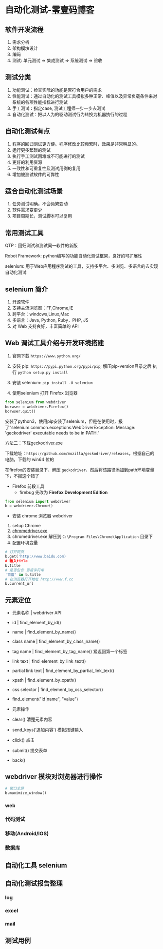 # 自动化测试-[零壹码博客](https://lingyima.com)

## 软件开发流程

1. 需求分析
2. 架构模块设计
3. 编码
4. 测试: 单元测试 => 集成测试 => 系统测试 => 验收

## 测试分类

1. 功能测试：检查实际的功能是否符合用户的需求
2. 性能测试：通过自动化的测试工具模拟多种正常、峰值以及异常负载条件来对系统的各项性能指标进行测试
3. 手工测试：指定case, 测试工程师一步一步去测试
4. 自动化测试：把以人为的驱动测试行为转换为机器执行的过程

## 自动化测试有点

1. 程序的回归测试更方便。程序修改比较频繁时，效果是非常明显的。
2. 运行更多繁琐的测试
3. 执行手工测试困难或不可能进行的测试
4. 更好的利用资源
5. 一致性和可重复性及测试用例的复用
6. 增加被测试软件的可靠性

## 适合自动化测试场景

1. 任务测试明确，不会频繁变动
2. 软件需求变更少
3. 项目周期长，测试脚本可以复用

## 常用测试工具

QTP：回归测试和测试同一软件的新版

Robot Framework: python编写的功能自动化测试框架，良好的可扩展性

selenium: 用于Web应用程序测试的工具，支持多平台、多浏览、多语言的去实现自动化测试

## selenium 简介

1. 开源软件
2. 支持主流浏览器：FF,Chrome,IE
3. 跨平台：windows,Linux,Mac
4. 多语言：Java, Python, Ruby，PHP, JS
5. 对 Web 支持良好，丰富简单的 API

## Web 调试工具介绍与开发环境搭建

1. 官网下载 `https://www.python.org/`

2. 安装 pip: `https://pypi.python.org/pypi/pip`;
  解压pip-version目录之后 执行 `python setup.py install`

3. 安装 selenium: `pip install -U selenium`

4. 使用selenium 打开 Firefox 浏览器

``` Python
from selenium from webdriver
borwser = webdriver.Firefox()
borwser.quit()
```

安装了python3，使用pip安装了selenium，但是在使用时，报了“selenium.common.exceptions.WebDriverException: Message: 'geckodriver' executable needs to be in PATH.”

方法二：下载geckodriver.exe

下载地址：`https://github.com/mozilla/geckodriver/releases`，根据自己的电脑，下载的 win64 位的

在firefox的安装目录下，解压 `geckodriver`，然后将该路径添加到path环境变量下，不报这个错了

- Firefox 前段工具
  - firebug 先改为 **Firefox Development Edition**

``` Python
from selenium import webdriver
b = webdriver.Chrome()

```

- 安装 chrome 浏览器 webdriver
1. setup Chrome
2. [chromedriver.exe](http://npm.taobao.org/mirrors/chromedriver/)
3. chromedriver.exe 解压到 `C:\Program Files\Chrome\Application` 目录下
4. 配置环境变量

``` python
# 打开网页
b.get('http://www.baidu.com)
# 输入title
b.title
# 是否包含 百度字符串
'百度' in b.title
# 在浏览器打开地址 http://www.f.cc
b.current_url

```

## 元素定位

- 元素名称      | webdriver API
- id           | find_element_by_id()
- name         | find_element_by_name()
- class name   | find_element_by_class_name()
- tag name     | find_element_by_tag_name() 紧返回第一个标签
- link text    | find_element_by_link_text()
- partial link text | find_element_by_partial_link_text()
- xpath        | find_element_by_xpath()
- css selector | find_element_by_css_selector()

- find_element("id|name", "value")

- 元素操作
- clear() 清楚元素内容
- send_keys('追加内容') 模拟按键输入
- click() 点击
- submit() 提交表单
- back()

## webdriver 模块对浏览器进行操作

``` Python
# 窗口全屏
b.maximize_window()
```

### web

### 代码测试

### 移动(Android/IOS)

### 数据库

## 自动化工具 selenium

## 自动化测试报告整理

### log

### excel

### mail

## 测试用例
